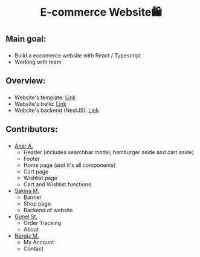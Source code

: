 <h1 align="center"> E-commerce Website🛍️ </h1>

###

<h2 align="left"> Main goal: </h2>

###

<ul>
  <li> Build a eccomerce website with React / Typescript </li>
  <li> Working with team </li>
</ul>

<h2 align="left"> Overview: </h2>

###

<ul>
  <li> Website's template: <a href="https://casona.familab.net/?header_style=header_1"> Link </a>  </li>
  <li> Website's trello: <a href="https://trello.com/b/E0MrwsyL/casona"> Link </a> </li>
  <li> Website's backend (NestJS): <a href="https://github.com/Sakhinamammadzade/nestJs"> Link </a> </li>
</ul>

<h2 align="left"> Contributors: </h2>

###

<ul>
 <li>
    <a href="https://github.com/Anrsgrl"> Anar A. </a>
   <ul>
     <li> Header (includes searchbar modal, hamburger aside and cart aside) </li>
     <li> Footer </li>
     <li> Home page (and it's all components) </li>
     <li> Cart page </li>
     <li> Wishlist page </li>
     <li> Cart and Wishlist functions</li>
   </ul>
  </li>
  <li>
    <a href="https://github.com/Sakhinamammadzade"> Sakina M. </a>
    <ul>
     <li> Banner </li>
     <li> Shop page </li>
     <li> Backend of website </li>
   </ul>
  </li>
  <li>
    <a href="https://github.com/gunellst"> Gunel St. </a>
    <ul>
     <li> Order Tracking </li>
     <li> About </li>
   </ul>
  </li>
  <li>
    <a href="https://github.com/mnargiz"> Nargiz M. </a>
    <ul>
     <li> My Account </li>
     <li> Contact </li>
   </ul>
  </li>
  
</ul>
